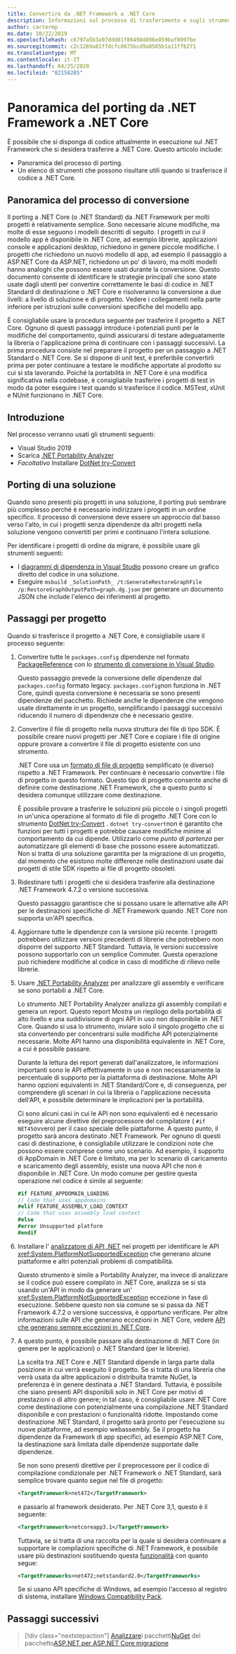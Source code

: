 ```yaml
---
title: Convertire da .NET Framework a .NET Core
description: Informazioni sul processo di trasferimento e sugli strumenti che possono risultare utili durante il trasferimento di un progetto .NET Framework in .NET Core.
author: cartermp
ms.date: 10/22/2019
ms.openlocfilehash: c6797a5b3a97ddd01f86498d896e859baf8997be
ms.sourcegitcommit: c2c1269a81ffdcfc8675bcd9a8505b1a11ffb271
ms.translationtype: MT
ms.contentlocale: it-IT
ms.lasthandoff: 04/25/2020
ms.locfileid: "82158285"
---
```

# <a name="overview-of-porting-from-net-framework-to-net-core"></a>Panoramica del porting da .NET Framework a .NET Core

È possibile che si disponga di codice attualmente in esecuzione sul .NET Framework che si desidera trasferire a .NET Core. Questo articolo include:

* Panoramica del processo di porting.
* Un elenco di strumenti che possono risultare utili quando si trasferisce il codice a .NET Core.

## <a name="overview-of-the-porting-process"></a>Panoramica del processo di conversione

Il porting a .NET Core (o .NET Standard) da .NET Framework per molti progetti è relativamente semplice. Sono necessarie alcune modifiche, ma molte di esse seguono i modelli descritti di seguito. I progetti in cui il modello app è disponibile in .NET Core, ad esempio librerie, applicazioni console e applicazioni desktop, richiedono in genere piccole modifiche. I progetti che richiedono un nuovo modello di app, ad esempio il passaggio a ASP.NET Core da ASP.NET, richiedono un po' di lavoro, ma molti modelli hanno analoghi che possono essere usati durante la conversione. Questo documento consente di identificare le strategie principali che sono state usate dagli utenti per convertire correttamente le basi di codice in .NET Standard di destinazione o .NET Core e risolveranno la conversione a due livelli: a livello di soluzione e di progetto. Vedere i collegamenti nella parte inferiore per istruzioni sulle conversioni specifiche del modello app.

È consigliabile usare la procedura seguente per trasferire il progetto a .NET Core. Ognuno di questi passaggi introduce i potenziali punti per le modifiche del comportamento, quindi assicurarsi di testare adeguatamente la libreria o l'applicazione prima di continuare con i passaggi successivi. La prima procedura consiste nel preparare il progetto per un passaggio a .NET Standard o .NET Core. Se si dispone di unit test, è preferibile convertirli prima per poter continuare a testare le modifiche apportate al prodotto su cui si sta lavorando. Poiché la portabilità in .NET Core è una modifica significativa nella codebase, è consigliabile trasferire i progetti di test in modo da poter eseguire i test quando si trasferisce il codice. MSTest, xUnit e NUnit funzionano in .NET Core.

## <a name="getting-started"></a>Introduzione

Nel processo verranno usati gli strumenti seguenti:

- Visual Studio 2019
- Scarica [.NET Portability Analyzer](../../standard/analyzers/portability-analyzer.md)
- _Facoltativo_ Installare [DotNet try-Convert](https://github.com/dotnet/try-convert)

## <a name="porting-a-solution"></a>Porting di una soluzione

Quando sono presenti più progetti in una soluzione, il porting può sembrare più complesso perché è necessario indirizzare i progetti in un ordine specifico. Il processo di conversione deve essere un approccio dal basso verso l'alto, in cui i progetti senza dipendenze da altri progetti nella soluzione vengono convertiti per primi e continuano l'intera soluzione.

Per identificare i progetti di ordine da migrare, è possibile usare gli strumenti seguenti:

- I [diagrammi di dipendenza in Visual Studio](/visualstudio/modeling/create-layer-diagrams-from-your-code) possono creare un grafico diretto del codice in una soluzione.
- Eseguire `msbuild _SolutionPath_ /t:GenerateRestoreGraphFile /p:RestoreGraphOutputPath=graph.dg.json` per generare un documento JSON che include l'elenco dei riferimenti al progetto.

## <a name="per-project-steps"></a>Passaggi per progetto

Quando si trasferisce il progetto a .NET Core, è consigliabile usare il processo seguente:

1. Convertire tutte le `packages.config` dipendenze nel formato [PackageReference](/nuget/consume-packages/package-references-in-project-files) con lo [strumento di conversione in Visual Studio](/nuget/consume-packages/migrate-packages-config-to-package-reference).

   Questo passaggio prevede la conversione delle dipendenze dal `packages.config` formato legacy. `packages.config`non funziona in .NET Core, quindi questa conversione è necessaria se sono presenti dipendenze del pacchetto. Richiede anche le dipendenze che vengono usate direttamente in un progetto, semplificando i passaggi successivi riducendo il numero di dipendenze che è necessario gestire.

1. Convertire il file di progetto nella nuova struttura dei file di tipo SDK. È possibile creare nuovi progetti per .NET Core e copiare i file di origine oppure provare a convertire il file di progetto esistente con uno strumento.

   .NET Core usa un [formato di file di progetto](../tools/csproj.md) semplificato (e diverso) rispetto a .NET Framework. Per continuare è necessario convertire i file di progetto in questo formato. Questo tipo di progetto consente anche di definire come destinazione .NET Framework, che a questo punto si desidera comunque utilizzare come destinazione.

   È possibile provare a trasferire le soluzioni più piccole o i singoli progetti in un'unica operazione al formato di file di progetto .NET Core con lo strumento [DotNet try-Convert](https://github.com/dotnet/try-convert) . `dotnet try-convert`non è garantito che funzioni per tutti i progetti e potrebbe causare modifiche minime al comportamento da cui dipende. Utilizzarlo come _punto di partenza_ per automatizzare gli elementi di base che possono essere automatizzati. Non si tratta di una soluzione garantita per la migrazione di un progetto, dal momento che esistono molte differenze nelle destinazioni usate dai progetti di stile SDK rispetto ai file di progetto obsoleti.

1. Ridestinare tutti i progetti che si desidera trasferire alla destinazione .NET Framework 4.7.2 o versione successiva.

   Questo passaggio garantisce che si possano usare le alternative alle API per le destinazioni specifiche di .NET Framework quando .NET Core non supporta un'API specifica.

1. Aggiornare tutte le dipendenze con la versione più recente. I progetti potrebbero utilizzare versioni precedenti di librerie che potrebbero non disporre del supporto .NET Standard. Tuttavia, le versioni successive possono supportarlo con un semplice Commuter. Questa operazione può richiedere modifiche al codice in caso di modifiche di rilievo nelle librerie.

1. Usare [.NET Portability Analyzer](../../standard/analyzers/portability-analyzer.md) per analizzare gli assembly e verificare se sono portabili a .NET Core.

   Lo strumento .NET Portability Analyzer analizza gli assembly compilati e genera un report. Questo report Mostra un riepilogo della portabilità di alto livello e una suddivisione di ogni API in uso non disponibile in .NET Core. Quando si usa lo strumento, inviare solo il singolo progetto che si sta convertendo per concentrarsi sulle modifiche API potenzialmente necessarie. Molte API hanno una disponibilità equivalente in .NET Core, a cui è possibile passare.

   Durante la lettura dei report generati dall'analizzatore, le informazioni importanti sono le API effettivamente in uso e non necessariamente la percentuale di supporto per la piattaforma di destinazione. Molte API hanno opzioni equivalenti in .NET Standard/Core e, di conseguenza, per comprendere gli scenari in cui la libreria o l'applicazione necessita dell'API, è possibile determinare le implicazioni per la portabilità.

   Ci sono alcuni casi in cui le API non sono equivalenti ed è necessario eseguire alcune direttive del preprocessore del compilatore ( `#if NET45`ovvero) per il caso speciale delle piattaforme. A questo punto, il progetto sarà ancora destinato .NET Framework. Per ognuno di questi casi di destinazione, è consigliabile utilizzare le condizioni note che possono essere comprese come uno scenario.  Ad esempio, il supporto di AppDomain in .NET Core è limitato, ma per lo scenario di caricamento e scaricamento degli assembly, esiste una nuova API che non è disponibile in .NET Core. Un modo comune per gestire questa operazione nel codice è simile al seguente:

   ```csharp
   #if FEATURE_APPDOMAIN_LOADING
   // Code that uses appdomains
   #elif FEATURE_ASSEMBLY_LOAD_CONTEXT
   // Code that uses assembly load context
   #else
   #error Unsupported platform
   #endif
   ```

1. Installare l' [analizzatore di API .NET](../../standard/analyzers/api-analyzer.md) nei progetti per identificare le API <xref:System.PlatformNotSupportedException> che generano alcune piattaforme e altri potenziali problemi di compatibilità.

   Questo strumento è simile a Portability Analyzer, ma invece di analizzare se il codice può essere compilato in .NET Core, analizza se si sta usando un'API in modo da generare un' <xref:System.PlatformNotSupportedException> eccezione in fase di esecuzione. Sebbene questo non sia comune se si passa da .NET Framework 4.7.2 o versione successiva, è opportuno verificare. Per altre informazioni sulle API che generano eccezioni in .NET Core, vedere [API che generano sempre eccezioni in .NET Core](../compatibility/unsupported-apis.md).

1. A questo punto, è possibile passare alla destinazione di .NET Core (in genere per le applicazioni) o .NET Standard (per le librerie).

   La scelta tra .NET Core e .NET Standard dipende in larga parte dalla posizione in cui verrà eseguito il progetto. Se si tratta di una libreria che verrà usata da altre applicazioni o distribuita tramite NuGet, la preferenza è in genere destinata a .NET Standard. Tuttavia, è possibile che siano presenti API disponibili solo in .NET Core per motivi di prestazioni o di altro genere; in tal caso, è consigliabile usare .NET Core come destinazione con potenzialmente una compilazione .NET Standard disponibile e con prestazioni o funzionalità ridotte. Impostando come destinazione .NET Standard, il progetto sarà pronto per l'esecuzione su nuove piattaforme, ad esempio webassembly. Se il progetto ha dipendenze da Framework di app specifici, ad esempio ASP.NET Core, la destinazione sarà limitata dalle dipendenze supportate dalle dipendenze.

   Se non sono presenti direttive per il preprocessore per il codice di compilazione condizionale per .NET Framework o .NET Standard, sarà semplice trovare quanto segue nel file di progetto:

   ```xml
   <TargetFramework>net472</TargetFramework>
   ```

   e passarlo al framework desiderato. Per .NET Core 3,1, questo è il seguente:

   ```xml
   <TargetFramework>netcoreapp3.1</TargetFramework>
   ```

   Tuttavia, se si tratta di una raccolta per la quale si desidera continuare a supportare le compilazioni specifiche di .NET Framework, è possibile usare più destinazioni sostituendo questa [funzionalità](../../standard/library-guidance/cross-platform-targeting.md) con quanto segue:

   ```xml
   <TargetFrameworks>net472;netstandard2.0</TargetFrameworks>
   ```

   Se si usano API specifiche di Windows, ad esempio l'accesso al registro di sistema, installare [Windows Compatibility Pack](./windows-compat-pack.md).

## <a name="next-steps"></a>Passaggi successivi

> [!div class="nextstepaction"]
> [Analizzare](third-party-deps.md)i pacchetti[NuGet](../deploying/creating-nuget-packages.md)
> del pacchetto[ASP.NET per ASP.NET Core migrazione](/aspnet/core/migration/proper-to-2x) 
> 

